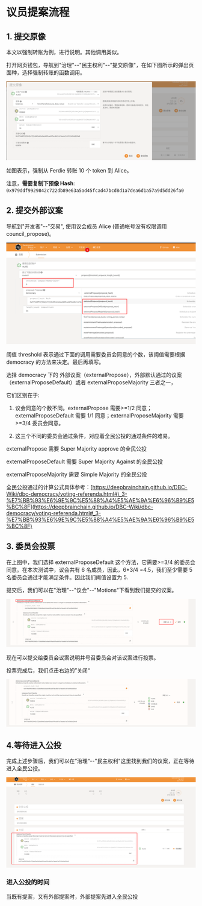 # 议员提案流程

## 1. 提交原像

本文以强制转账为例，进行说明。其他调用类似。

打开网页钱包，导航到"治理"--"民主权利"--"提交原像"，在如下图所示的弹出页面种，选择强制转账的函数调用。

![](./assets/council-proposal.assets/2022-04-25_15-40.png)

如图表示，强制从 Ferdie 转账 10 个 token 到 Alice。

注意，**需要复制下预像 Hash**: `0x979ddf9929842c722db89e63a5ad45fcad47bcd8d1a7dea6d1a57a9d5dd26fa0`

## 2. 提交外部议案

导航到"开发者"--"交易", 使用议会成员 Alice (普通帐号没有权限调用 council_propose)。

![](./assets/council-proposal.assets/2022-04-25_15-46.png)

阈值 threshold 表示通过下面的调用需要委员会同意的个数，该阈值需要根据 democracy 的方法来决定。最后再填写。

选择 democracy 下的 外部议案（externalPropose），外部默认通过的议案（externalProposeDefault）或者 externalProposeMajority 三者之一，

它们区别在于:

1. 议会同意的个数不同。externalPropose 需要>=1/2 同意；externalProposeDefault 需要 1/1 同意；externalProposeMajority 需要>=3/4 委员会同意。

2. 这三个不同的委员会通过条件，对应着全民公投的通过条件的难易。

externalPropose 需要 Super Majority approve 的全民公投

externalProposeDefault 需要 Super Majority Against 的全民公投

externalProposeMajority 需要 Simple Majority 的全民公投

全民公投通过的计算公式具体参考：[https://deepbrainchain.github.io/DBC-Wiki/dbc-democracy/voting-referenda.html#\_3-%E7%BB%93%E6%9E%9C%E5%88%A4%E5%AE%9A%E6%96%B9%E5%BC%8F](https://deepbrainchain.github.io/DBC-Wiki/dbc-democracy/voting-referenda.html#_3-%E7%BB%93%E6%9E%9C%E5%88%A4%E5%AE%9A%E6%96%B9%E5%BC%8F)

## 3. 委员会投票

在上图中，我们选择 externalProposeDefault 这个方法，它需要>=3/4 的委员会同意。在本次测试中，议会共有 6 名成员，因此，6\*3/4 =4.5，我们至少需要 5 名委员会通过才能满足条件。因此我们阈值设置为 5.

提交后，我们可以在"治理"--"议会"--"Motions"下看到我们提交的议案。

![](./assets/council-proposal.assets/2022-04-25_15-56.png)

现在可以提交给委员会议案说明并号召委员会对该议案进行投票。

投票完成后，我们点击右边的”关闭“

![](./assets/council-proposal.assets/2022-04-25_15-59.png)

## 4.等待进入公投

完成上述步骤后，我们可以在”治理“--"民主权利"这里找到我们的议案，正在等待进入全民公投。

![](./assets/council-proposal.assets/2022-04-25_16-00.png)

### 进入公投的时间

当既有提案，又有外部提案时，外部提案先进入全民公投
